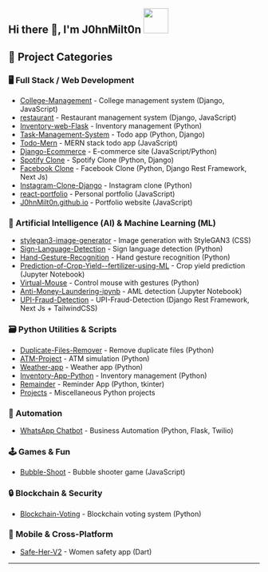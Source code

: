   Hi there 👋, I'm J0hnMilt0n 
  <a href="https://J0hnMilt0n.github.io">
    <img height="50px" src="https://github.githubassets.com/assets/GitHub-Mark-ea2971cee799.png"/>
  </a>
---

## 🚀 Project Categories

### 🖥️ Full Stack / Web Development
- [College-Management](https://github.com/J0hnMilt0n/College-Management) - College management system (Django, JavaScript)
- [restaurant](https://github.com/J0hnMilt0n/restaurant) - Restaurant management system (Django, JavaScript)
- [Inventory-web-Flask](https://github.com/J0hnMilt0n/Inventory-web-Flask) - Inventory management (Python)
- [Task-Management-System](https://github.com/J0hnMilt0n/Task-Management-System---Todo-) - Todo app (Python, Django)
- [Todo-Mern](https://github.com/J0hnMilt0n/Todo-Mern) - MERN stack todo app (JavaScript)
- [Django-Ecommerce](https://github.com/J0hnMilt0n/Django-Ecommerce) - E-commerce site (JavaScript/Python)
- [Spotify Clone](https://github.com/J0hnMilt0n/SpotifyC2) - Spotify Clone (Python, Django)
- [Facebook Clone](https://github.com/J0hnMilt0n/SocialConnect) - Facebook Clone (Python, Django Rest Framework, Next Js)
- [Instagram-Clone-Django](https://github.com/J0hnMilt0n/Instagram-Clone-Django) - Instagram clone (Python)
- [react-portfolio](https://github.com/J0hnMilt0n/react-portfolio) - Personal portfolio (JavaScript)
- [J0hnMilt0n.github.io](https://github.com/J0hnMilt0n/J0hnMilt0n.github.io) - Portfolio website (JavaScript)

### 🤖 Artificial Intelligence (AI) & Machine Learning (ML)
- [stylegan3-image-generator](https://github.com/J0hnMilt0n/stylegan3-image-generator) - Image generation with StyleGAN3 (CSS)
- [Sign-Language-Detection](https://github.com/J0hnMilt0n/Sign-Language-Detection) - Sign language detection (Python)
- [Hand-Gesture-Recognition](https://github.com/J0hnMilt0n/Hand-Gesture-Recognition) - Hand gesture recognition (Python)
- [Prediction-of-Crop-Yield--fertilizer-using-ML](https://github.com/J0hnMilt0n/Prediction-of-Crop-Yield--fertilizer-using-ML) - Crop yield prediction (Jupyter Notebook)
- [Virtual-Mouse](https://github.com/J0hnMilt0n/Virtual-Mouse) - Control mouse with gestures (Python)
- [Anti-Money-Laundering-ipynb](https://github.com/J0hnMilt0n/Anti-Money-Laundering-ipynb) - AML detection (Jupyter Notebook)
- [UPI-Fraud-Detection](https://github.com/J0hnMilt0n/UPI-Fraud-Detection) - UPI-Fraud-Detection (Django Rest Framework, Next Js + TailwindCSS)

### 🗃️ Python Utilities & Scripts
- [Duplicate-Files-Remover](https://github.com/J0hnMilt0n/Duplicate-Files-Remover) - Remove duplicate files (Python)
- [ATM-Project](https://github.com/J0hnMilt0n/ATM-Project) - ATM simulation (Python)
- [Weather-app](https://github.com/J0hnMilt0n/Weather-app) - Weather app (Python)
- [Inventory-App-Python](https://github.com/J0hnMilt0n/Inventory-App-Python) - Inventory management (Python)
- [Remainder](https://github.com/J0hnMilt0n/Remainder) - Reminder App (Python, tkinter)
- [Projects](https://github.com/J0hnMilt0n/Projects) - Miscellaneous Python projects

### 🔁 Automation
- [WhatsApp Chatbot](https://github.com/J0hnMilt0n/Whatsapp-Chatbot) - Business Automation (Python, Flask, Twilio)

### 🕹️ Games & Fun
- [Bubble-Shoot](https://github.com/J0hnMilt0n/Bubble-Shoot) - Bubble shooter game (JavaScript)

### 🔒 Blockchain & Security
- [Blockchain-Voting](https://github.com/J0hnMilt0n/Blockchain-Voting) - Blockchain voting system (Python)

### 📱 Mobile & Cross-Platform
- [Safe-Her-V2](https://github.com/J0hnMilt0n/Safe-Her-V2) - Women safety app (Dart)

---
<!--
- 🔭 I’m currently working on ...
- 🌱 I’m currently learning ...
- 👯 I’m looking to collaborate on ...
- 🤔 I’m looking for help with ...
- 💬 Ask me about ...
- 📫 How to reach me: ...
- 😄 Pronouns: ...
- ⚡ Fun fact: ...
-->

